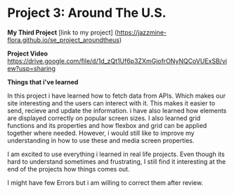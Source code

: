# Project 3: Around The U.S.

**My Third Project**
[link to my project]
(https://jazzmine-flora.github.io/se_project_aroundtheus)

**Project Video**
https://drive.google.com/file/d/1d_zQt1Uf6p3ZXmGjofrONyNQCoVUExSB/view?usp=sharing

**Things that i've learned**

In this project i have learned how to fetch data from APIs. Which makes our site interesting and the users can interect with it.
This makes it easier to send, recieve and update the information.
i have also learned how elements are displayed correctly on popular screen sizes.
I also learned grid functions and its properties and how flexbox and grid can be applied together where needed.
However, i would still like to improve my understanding in how to use these and media screen properties.

I am excited to use everything i learned in real life projects.
Even though its hard to understand sometimes and frustrating, I still find it interesting at the end of the projects how things comes out.

I might have few Errors but i am willing to correct them after review.
